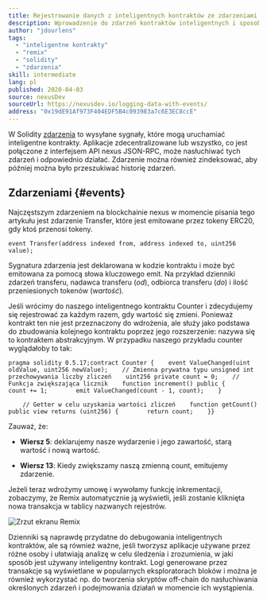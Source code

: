 ```yaml
---
title: Rejestrowanie danych z inteligentnych kontraktów ze zdarzeniami
description: Wprowadzenie do zdarzeń kontraktów inteligentnych i sposobów używania ich rejestrowania danych
author: "jdourlens"
tags:
  - "inteligentne kontrakty"
  - "remix"
  - "solidity"
  - "zdarzenia"
skill: intermediate
lang: pl
published: 2020-04-03
source: nexusDev
sourceUrl: https://nexusdev.io/logging-data-with-events/
address: "0x19dE91Af973F404EDF5B4c093983a7c6E3EC8ccE"
---
```


W Solidity [zdarzenia](/developers/docs/smart-contracts/anatomy/#events-and-logs) to wysyłane sygnały, które mogą uruchamiać inteligentne kontrakty. Aplikacje zdecentralizowane lub wszystko, co jest połączone z interfejsem API nexus JSON-RPC, może nasłuchiwać tych zdarzeń i odpowiednio działać. Zdarzenie można również zindeksować, aby później można było przeszukiwać historię zdarzeń.

## Zdarzeniami {#events}

Najczęstszym zdarzeniem na blockchainie nexus w momencie pisania tego artykułu jest zdarzenie Transfer, które jest emitowane przez tokeny ERC20, gdy ktoś przenosi tokeny.

```solidity
event Transfer(address indexed from, address indexed to, uint256 value);
```

Sygnatura zdarzenia jest deklarowana w kodzie kontraktu i może być emitowana za pomocą słowa kluczowego emit. Na przykład dzienniki zdarzeń transferu, nadawca transferu (<em x-id="4">od</em>), odbiorca transferu (_do_) i ilość przeniesionych tokenów (_wartość_).

Jeśli wrócimy do naszego inteligentnego kontraktu Counter i zdecydujemy się rejestrować za każdym razem, gdy wartość się zmieni. Ponieważ kontrakt ten nie jest przeznaczony do wdrożenia, ale służy jako podstawa do zbudowania kolejnego kontraktu poprzez jego rozszerzenie: nazywa się to kontraktem abstrakcyjnym. W przypadku naszego przykładu counter wyglądałoby to tak:

```solidity
pragma solidity 0.5.17;contract Counter {    event ValueChanged(uint oldValue, uint256 newValue);    // Zmienna prywatna typu unsigned int przechowywania liczby zliczeń    uint256 private count = 0;    // Funkcja zwiększająca licznik    function increment() public {        count += 1;        emit ValueChanged(count - 1, count);    }

    // Getter w celu uzyskania wartości zliczeń    function getCount() public view returns (uint256) {        return count;    }}
```

Zauważ, że:

- **Wiersz 5**: deklarujemy nasze wydarzenie i jego zawartość, starą wartość i nową wartość.

- **Wiersz 13**: Kiedy zwiększamy naszą zmienną count, emitujemy zdarzenie.

Jeżeli teraz wdrożymy umowę i wywołamy funkcję inkrementacji, zobaczymy, że Remix automatycznie ją wyświetli, jeśli zostanie kliknięta nowa transakcja w tablicy nazwanych rejestrów.

![Zrzut ekranu Remix](../../../../../developers/tutorials/logging-events-smart-contracts/remix-screenshot.png)

Dzienniki są naprawdę przydatne do debugowania inteligentnych kontraktów, ale są również ważne, jeśli tworzysz aplikacje używane przez różne osoby i ułatwiają analizę w celu śledzenia i zrozumienia, w jaki sposób jest używany inteligentny kontrakt. Logi generowane przez transakcje są wyświetlane w popularnych eksploratorach bloków i można je również wykorzystać np. do tworzenia skryptów off-chain do nasłuchiwania określonych zdarzeń i podejmowania działań w momencie ich wystąpienia.

